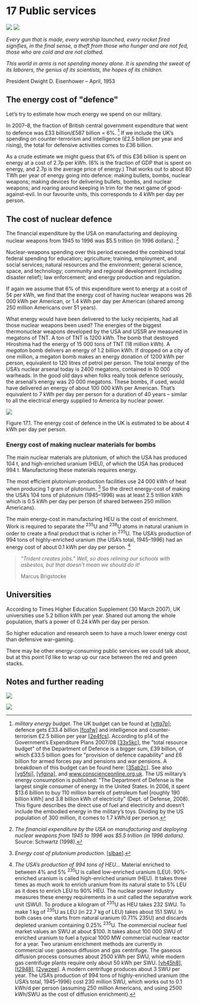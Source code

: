 # 17 Public services

![](/img/without-hot-air/figure1211.gif)
![](/img/without-hot-air/figure122.gif)

*Every gun that is made, every warship launched, every rocket fired signifies, in the final sense, a theft from those who hunger and are not fed, those who are cold and are not clothed.*

*This world in arms is not spending money alone. It is spending the sweat of its laborers, the genius of its scientists, the hopes of its children.*

President Dwight D. Eisenhower – April, 1953

## The energy cost of "defence"

Let’s try to estimate how much energy we spend on our military.

In 2007–8, the fraction of British central government expenditure that went to defence was £33 billion/£587 billion = 6%. [^1] If we include the UK’s spending on counter-terrorism and intelligence (£2.5 billion per year and rising), the total for defensive activities comes to £36 billion.

As a crude estimate we might guess that 6% of this £36 billion is spent on energy at a cost of 2.7p per kWh. (6% is the fraction of GDP that is spent on energy, and 2.7p is the average price of energy.) That works out to about 80 TWh per year of energy going into defence: making bullets, bombs, nuclear weapons; making devices for delivering bullets, bombs, and nuclear weapons; and roaring around keeping in trim for the next game of good-against-evil. In our favourite units, this corresponds to <span class="red">4 kWh per day per person</span>.

## The cost of nuclear defence

The financial expenditure by the USA on manufacturing and deploying nuclear weapons from 1945 to 1996 was $5.5 trillion (in 1996 dollars). [^2]

Nuclear-weapons spending over this period exceeded the combined total federal spending for education; agriculture; training, employment, and social services; natural resources and the environment; general science, space, and technology; community and regional development (including disaster relief); law enforcement; and energy production and regulation.

If again we assume that 6% of this expenditure went to energy at a cost of 5¢ per kWh, we find that the energy cost of having nuclear weapons was 26 000 kWh per American, or <span class="red">1.4 kWh per day per American</span> (shared among 250 million Americans over 51 years).

What energy would have been delivered to the lucky recipients, had all those nuclear weapons been used? The energies of the biggest thermonuclear weapons developed by the USA and USSR are measured in megatons of TNT. A ton of TNT is 1200 kWh. The bomb that destroyed Hiroshima had the energy of 15 000 tons of TNT (18 million kWh). A *megaton* bomb delivers an energy of 1.2 billion kWh. If dropped on a city of one million, a megaton bomb makes an energy donation of 1200 kWh per person, equivalent to 120 litres of petrol per person. The total energy of the USA’s nuclear arsenal today is 2400 megatons, contained in 10 000 warheads. In the good old days when folks really took defence seriously, the arsenal’s energy was 20 000 megatons. These bombs, if used, would have delivered an energy of about 100 000 kWh per American. That’s equivalent to 7 kWh per day per person for a duration of 40 years – similar to all the electrical energy supplied to America by nuclear power.

![](/img/without-hot-air/figure123.gif)

<span class="figurenumber">Figure 17.1</span>. The energy cost of defence in the UK is estimated to be about 4 kWh per day per person.

### Energy cost of making nuclear materials for bombs

The main nuclear materials are plutonium, of which the USA has produced 104 t, and high-enriched uranium (HEU), of which the USA has produced 994 t. Manufacturing these materials requires energy.

The most efficient plutonium-production facilities use 24 000 kWh of heat when producing 1 gram of plutonium. [^3] So the direct energy-cost of making the USA’s 104 tons of plutonium (1945–1996) was at least 2.5 trillion kWh which is 0.5 kWh per day per person (if shared between 250 million Americans).

The main energy-cost in manufacturing HEU is the cost of enrichment. Work is required to separate the <sup>235</sup>U and <sup>238</sup>U atoms in natural uranium in order to create a final product that is richer in <sup>235</sup>U. The USA’s production of 994 tons of highly-enriched uranium (the USA’s total, 1945–1996) had an energy cost of about 0.1 kWh per day per person. [^4]

> *"Trident creates jobs." Well, so does relining our schools with asbestos, but that doesn’t mean we should do it\!*
>
> Marcus Brigstocke

## Universities

According to Times Higher Education Supplement (30 March 2007), UK universities use 5.2 billion kWh per year. Shared out among the whole population, that’s a power of <span class="red">0.24 kWh per day per person</span>.

So higher education and research seem to have a much lower energy cost than defensive war-gaming.

There may be other energy-consuming public services we could talk about, but at this point I’d like to wrap up our race between the red and green stacks.

## Notes and further reading

![](/img/without-hot-air/figure124.gif)

[^1]: *military energy budget*. The UK budget can be found at [[<span class="websitetitle">yttg7p</span>](http://tinyurl.com/yttg7p)]; defence gets £33.4 billion [[<span class="websitetitle">fcqfw</span>](http://tinyurl.com/fcqfw)] and intelligence and counter-terrorism £2.5 billion per year [[<span class="websitetitle">2e4fcs</span>](http://tinyurl.com/2e4fcs)]. According to p14 of the Government’s Expenditure Plans 2007/08 [[<span class="websitetitle">33x5kc</span>](http://tinyurl.com/33x5kc)], the "total resource budget" of the Department of Defence is a bigger sum, £39 billion, of which £33.5 billion goes for "provision of defence capability" and £6 billion for armed forces pay and pensions and war pensions. A breakdown of this budget can be found here: [[<span class="websitetitle">35ab2c</span>](http://tinyurl.com/35ab2c)]. See also [[<span class="websitetitle">yg5fsj</span>](http://tinyurl.com/yg5fsj)], [[<span class="websitetitle">yfgjna</span>](http://tinyurl.com/yfgjna)], and [<span class="websitetitle">www.conscienceonline.org.uk</span>](http://www.conscienceonline.org.uk/). The US military’s energy consumption is published: "The Department of Defense is the largest single consumer of energy in the United States. In 2006, it spent $13.6 billion to buy 110 million barrels of petroleum fuel [roughly 190 billion kWh] and 3.8 billion kWh of electricity" (Dept. of Defense, 2008). This figure describes the direct use of fuel and electricity and doesn’t include the embodied energy in the military’s toys. Dividing by the US population of 300 million, it comes to <span class="red">1.7 kWh/d per person</span>.

![](/img/without-hot-air/figure344.gif)

[^2]: *The financial expenditure by the USA on manufacturing and deploying nuclear weapons from 1945 to 1996 was $5.5 trillion (in 1996 dollars)*. Source: Schwartz (1998).

[^3]: *Energy cost of plutonium production*. [[<span class="websitetitle">slbae</span>](http://tinyurl.com/slbae)].

[^4]: *The USA’s production of 994 tons of HEU...* Material enriched to between 4% and 5% <sup>235</sup>U is called low-enriched uranium (LEU). 90%-enriched uranium is called high-enriched uranium (HEU). It takes three times as much work to enrich uranium from its natural state to 5% LEU as it does to enrich LEU to 90% HEU. The nuclear power industry measures these energy requirements in a unit called the separative work unit (SWU). To produce a kilogram of <sup>235</sup>U as HEU takes 232 SWU. To make 1 kg of <sup>235</sup>U as LEU (in 22.7 kg of LEU) takes about 151 SWU. In both cases one starts from natural uranium (0.71% 235U) and discards depleted uranium containing 0.25% <sup>235</sup>U. The commercial nuclear fuel market values an SWU at about $100. It takes about 100 000 SWU of enriched uranium to fuel a typical 1000 MW commercial nuclear reactor for a year. Two uranium enrichment methods are currently in commercial use: gaseous diffusion and gas centrifuge. The gaseous diffusion process consumes about 2500 kWh per SWU, while modern gas centrifuge plants require only about 50 kWh per SWU. [[<span class="websitetitle">yh45h8</span>](http://tinyurl.com/yh45h8)], [[<span class="websitetitle">t2948</span>](http://tinyurl.com/t2948)], [[<span class="websitetitle">2ywzee</span>](http://tinyurl.com/2ywzee)]. A modern centrifuge produces about 3 SWU per year. The USA’s production of 994 tons of highly-enriched uranium (the USA’s total, 1945–1996) cost 230 million SWU, which works out to 0.1 kWh/d per person (assuming 250 million Americans, and using 2500 kWh/SWU as the cost of diffusion enrichment).
